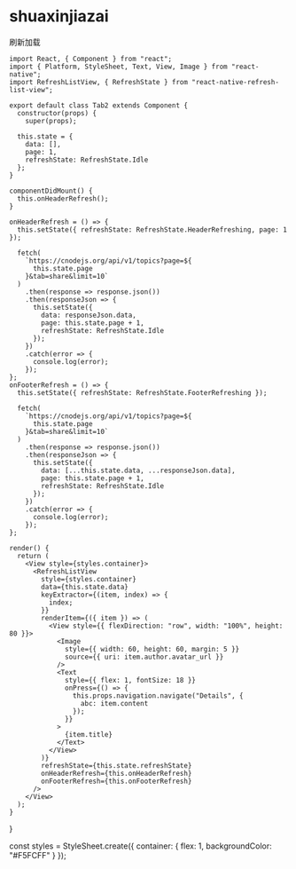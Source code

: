 # shuaxinjiazai
刷新加载


    import React, { Component } from "react";
    import { Platform, StyleSheet, Text, View, Image } from "react-native";
    import RefreshListView, { RefreshState } from "react-native-refresh-list-view";

    export default class Tab2 extends Component {
      constructor(props) {
        super(props);

      this.state = {
        data: [],
        page: 1,
        refreshState: RefreshState.Idle
      };
    }

    componentDidMount() {
      this.onHeaderRefresh();
    }

    onHeaderRefresh = () => {
      this.setState({ refreshState: RefreshState.HeaderRefreshing, page: 1 });

      fetch(
        `https://cnodejs.org/api/v1/topics?page=${
          this.state.page
        }&tab=share&limit=10`
      )
        .then(response => response.json())
        .then(responseJson => {
          this.setState({
            data: responseJson.data,
            page: this.state.page + 1,
            refreshState: RefreshState.Idle
          });
        })
        .catch(error => {
          console.log(error);
        });
    };
    onFooterRefresh = () => {
      this.setState({ refreshState: RefreshState.FooterRefreshing });

      fetch(
        `https://cnodejs.org/api/v1/topics?page=${
          this.state.page
        }&tab=share&limit=10`
      )
        .then(response => response.json())
        .then(responseJson => {
          this.setState({
            data: [...this.state.data, ...responseJson.data],
            page: this.state.page + 1,
            refreshState: RefreshState.Idle
          });
        })
        .catch(error => {
          console.log(error);
        });
    };

    render() {
      return (
        <View style={styles.container}>
          <RefreshListView
            style={styles.container}
            data={this.state.data}
            keyExtractor={(item, index) => {
              index;
            }}
            renderItem={({ item }) => (
              <View style={{ flexDirection: "row", width: "100%", height: 80 }}>
                <Image
                  style={{ width: 60, height: 60, margin: 5 }}
                  source={{ uri: item.author.avatar_url }}
                />
                <Text
                  style={{ flex: 1, fontSize: 18 }}
                  onPress={() => {
                    this.props.navigation.navigate("Details", {
                      abc: item.content
                    });
                  }}
                >
                  {item.title}
                </Text>
              </View>
            )}
            refreshState={this.state.refreshState}
            onHeaderRefresh={this.onHeaderRefresh}
            onFooterRefresh={this.onFooterRefresh}
          />
        </View>
      );
    }
  }

  const styles = StyleSheet.create({
    container: {
      flex: 1,
      backgroundColor: "#F5FCFF"
    }
  });
